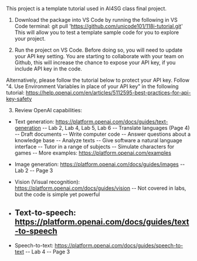 This project is a template tutorial used in AI4SG class final project.

1. Download the package into VS Code by running the following in VS Code terminal:
git pull 'https://github.com/unicode101/118i-tutorial.git'
This will allow you to test a template sample code for you to explore your project.

2. Run the project on VS Code. Before doing so, you will need to update your API key setting.
 You are starting to collaborate with your team on Github, this will increase the chance to expose your API key, if you include API key in the code. 
 
 Alternatively, please follow the tutorial below to protect your API key. 
Follow "4. Use Environment Variables in place of your API key" in the following tutorial:
https://help.openai.com/en/articles/5112595-best-practices-for-api-key-safety

3. Review OpenAI capabilities:
* Text generation: https://platform.openai.com/docs/guides/text-generation
    -- Lab 2, Lab 4, Lab 5, Lab 6
    -- Translate languages (Page 4)
    -- Draft documents
    -- Write computer code
    -- Answer questions about a knowledge base
    -- Analyze texts
    -- Give software a natural language interface
    -- Tutor in a range of subjects
    -- Simulate characters for games
    -- More examples: https://platform.openai.com/examples 

* Image generation: https://platform.openai.com/docs/guides/images
    -- Lab 2
    -- Page 3

* Vision (Visual recognition): https://platform.openai.com/docs/guides/vision
    -- Not covered in labs, but the code is simple yet powerful

* Text-to-speech: https://platform.openai.com/docs/guides/text-to-speech
    -- 
    
* Speech-to-text: https://platform.openai.com/docs/guides/speech-to-text
    -- Lab 4
    -- Page 3


